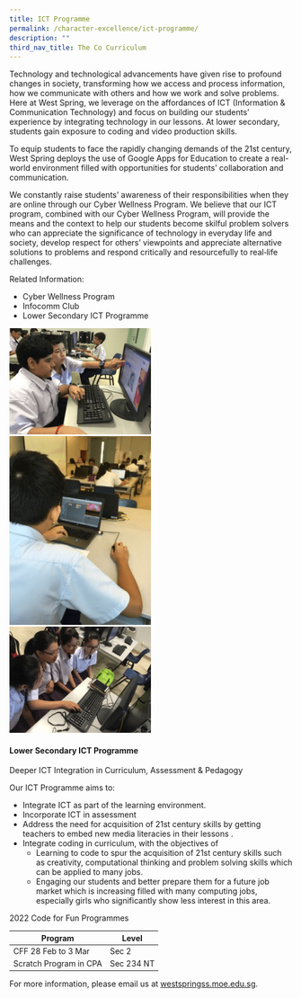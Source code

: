 ```yaml
---
title: ICT Programme
permalink: /character-excellence/ict-programme/
description: ""
third_nav_title: The Co Curriculum
---
```




Technology and technological advancements have given rise to profound changes in society, transforming how we access and process information, how we communicate with others and how we work and solve problems. Here at West Spring, we leverage on the affordances of ICT (Information & Communication Technology) and focus on building our students’ experience by integrating technology in our lessons. At lower secondary, students gain exposure to coding and video production skills.

To equip students to face the rapidly changing demands of the 21st century, West Spring deploys the use of Google Apps for Education to create a real-world environment filled with opportunities for students’ collaboration and communication.

We constantly raise students’ awareness of their responsibilities when they are online through our Cyber Wellness Program. We believe that our ICT program, combined with our Cyber Wellness Program, will provide the means and the context to help our students become skilful problem solvers who can appreciate the significance of technology in everyday life and society, develop respect for others’ viewpoints and appreciate alternative solutions to problems and respond critically and resourcefully to real‑life challenges.

Related Information:

*   Cyber Wellness Program
*   Infocomm Club
*   Lower Secondary ICT Programme

<img style="width:50%;height:50%" src="/images/Co%20Curriculum/IMG_0512-300x225.png">
 
<img style="width:50%;height:50%" src="/images/Co%20Curriculum/Laptop-225x300.png">
 
<img style="width:50%;height:50%" src="/images/Co%20Curriculum/IMG_0568-300x225.png">


#### **Lower Secondary ICT Programme**


Deeper ICT Integration in Curriculum, Assessment & Pedagogy

Our ICT Programme aims to:

*   Integrate ICT as part of the learning environment.
*   Incorporate ICT in assessment
*   Address the need for acquisition of 21st century skills by getting teachers to embed new media literacies in their lessons .
*   Integrate coding in curriculum, with the objectives of
    *   Learning to code to spur the acquisition of 21st century skills such as creativity, computational thinking and problem solving skills which can be applied to many jobs.
    *   Engaging our students and better prepare them for a future job market which is increasing filled with many computing jobs, especially girls who significantly show less interest in this area.

2022 Code for Fun Programmes

| Program 	| Level 	|
|---	|---	|
| CFF 28 Feb to 3 Mar 	| Sec 2 	|
| Scratch Program in CPA 	| Sec 234 NT 	|

For more information, please email us at [westspringss.moe.edu.sg](http://westspringss.moe.edu.sg/).